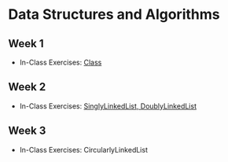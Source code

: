 # Data Structures and Algorithms

## Week 1

- In-Class Exercises: [Class](Week01)

## Week 2

- In-Class Exercises: [SinglyLinkedList, DoublyLinkedList](Week02)

## Week 3

- In-Class Exercises: CircularlyLinkedList
